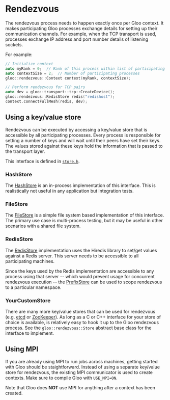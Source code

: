 # Rendezvous

The rendezvous process needs to happen exactly once per Gloo context.
It makes participating Gloo processes exchange details for setting up
their communication channels. For example, when the TCP transport is
used, processes exchange IP address and port number details of
listening sockets.

For example:

```c++
// Initialize context
auto myRank = 0;  // Rank of this process within list of participating processes
auto contextSize = 2;  // Number of participating processes
gloo::rendezvous::Context context(myRank, contextSize);

// Perform rendezvous for TCP pairs
auto dev = gloo::transport::tcp::CreateDevice();
gloo::rendezvous::RedisStore redis("redishost");
context.connectFullMesh(redis, dev);
```

## Using a key/value store

Rendezvous can be executed by accessing a key/value store that is
accessible by all participating processes. Every process is
responsible for setting a number of keys and will wait until their
peers have set their keys. The values stored against these keys hold
the information that is passed to the transport layer.

This interface is defined in [`store.h`](../gloo/rendezvous/store.h).

### HashStore

The [HashStore](../gloo/rendezvous/hash_store.cc) is an in-process
implementation of this interface. This is realistically not useful in
any application but integration tests.

### FileStore

The [FileStore](../gloo/rendezvous/file_store.cc) is a simple file system based
implementation of this interface. The primary use case is multi-process testing,
but it may be useful in other scenarios with a shared file system.

### RedisStore

The [RedisStore](../gloo/rendezvous/redis_store.cc) implementation uses
the Hiredis library to set/get values against a Redis server. This
server needs to be accessible to all participating machines.

Since the keys used by the Redis implementation are accessible to any
process using that server -- which would prevent usage for concurrent
rendezvous execution -- the
[PrefixStore](../gloo/rendezvous/prefix_store.cc) can be used to scope
rendezvous to a particular namespace.

### YourCustomStore

There are many more key/value stores that can be used for rendezvous
(e.g. [etcd](https://coreos.com/etcd) or [ZooKeeper](https://zookeeper.apache.org/)).
As long as a C or C++ interface for your store of choice is available,
is relatively easy to hook it up to the Gloo rendezvous process.
See the `gloo::rendezvous::Store` abstract base class for the interface to implement.

## Using MPI

If you are already using MPI to run jobs across machines, getting started with
Gloo should be staightforward. Instead of using a separate key/value store for
rendezvous, the existing MPI communicator is used to create contexts.
Make sure to compile Gloo with `USE_MPI=ON`.

Note that Gloo does **NOT** use MPI for anything after a context has been created.
